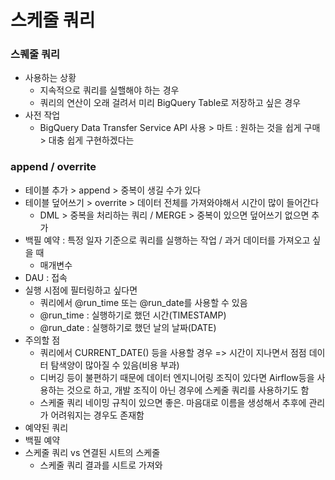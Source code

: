 스케줄 쿼리
==

### 스퀘줄 쿼리
+ 사용하는 상황
  + 지속적으로 쿼리를 실핼해야 하는 경우
  + 쿼리의 연산이 오래 걸려서 미리 BigQuery Table로 저장하고 싶은 경우
+ 사전 작업
  + BigQuery Data Transfer Service API 사용 > 마트 : 원하는 것을 쉽게 구매 > 대충 쉽게 구현하겠다는 


### append / overrite
+ 테이블 추가 > append > 중복이 생길 수가 있다
+ 테이블 덮어쓰기 > overrite > 데이터 전체를 가져와야해서 시간이 많이 들어간다
  + DML > 중복을 처리하는 쿼리 / MERGE > 중복이 있으면 덮어쓰기 없으면 추가
+ 백필 예약 : 특정 일자 기준으로 쿼리를 실행하는 작업 / 과거 데이터를 가져오고 싶을 때
    + 매개변수 
+ DAU : 접속
+ 실행 시점에 필터링하고 싶다면
  + 쿼리에서 @run_time 또는 @run_date를 사용할 수 있음
  + @run_time : 실행하기로 했던 시간(TIMESTAMP)
  + @run_date : 실행하기로 했던 날의 날짜(DATE)
+ 주의할 점
  + 쿼리에서 CURRENT_DATE() 등을 사용할 경우 => 시간이 지나면서 점점 데이터 탐색양이 많아질 수 있음(비용 부과)
  + 디버깅 등이 불편하기 때문에 데이터 엔지니어링 조직이 있다면 Airflow등을 사용하는 것으로 하고, 개발 조직이 아닌 경우에 스케줄 쿼리를 사용하기도 함
  + 스케줄 쿼리 네이밍 규칙이 있으면 좋은. 마음대로 이름을 생성해서 추후에 관리가 어려워지는 경우도 존재함
+ 예약된 쿼리
+ 백필 예약
+ 스케줄 쿼리 vs 연결된 시트의 스케줄
  + 스케줄 쿼리 결과를 시트로 가져와 
